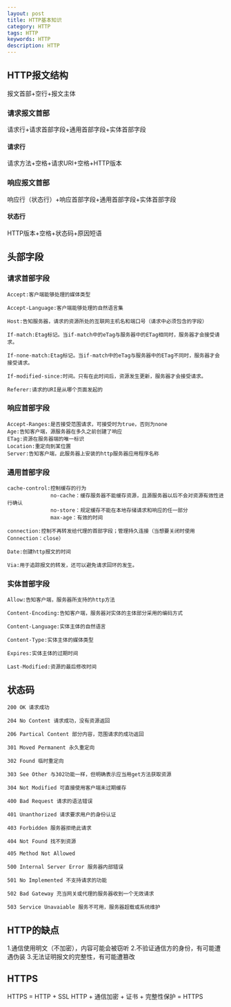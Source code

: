 ```yaml
---
layout: post
title: HTTP基本知识
category: HTTP
tags: HTTP
keywords: HTTP
description: HTTP
---
```


## HTTP报文结构
报文首部+空行+报文主体

### 请求报文首部
请求行+请求首部字段+通用首部字段+实体首部字段

#### 请求行
请求方法+空格+请求URI+空格+HTTP版本

### 响应报文首部
响应行（状态行）+响应首部字段+通用首部字段+实体首部字段

#### 状态行
HTTP版本+空格+状态码+原因短语

## 头部字段
### 请求首部字段
```http
Accept:客户端能够处理的媒体类型

Accept-Language:客户端能够处理的自然语言集

Host:告知服务器，请求的资源所处的互联网主机名和端口号（请求中必须包含的字段）

If-match:Etag标记。当if-match中的eTag与服务器中的ETag相同时，服务器才会接受请求。

If-none-match:Etag标记。当if-match中的eTag与服务器中的ETag不同时，服务器才会接受请求。

If-modified-since:时间。只有在此时间后，资源发生更新，服务器才会接受请求。

Referer:请求的URI是从哪个页面发起的
```

### 响应首部字段
```http
Accept-Ranges:是否接受范围请求，可接受时为true，否则为none
Age:告知客户端，源服务器在多久之前创建了响应
ETag:资源在服务器端的唯一标识
Location:重定向到某位置
Server:告知客户端，此服务器上安装的http服务器应用程序名称
```
### 通用首部字段
```http
cache-control:控制缓存的行为 
              no-cache：缓存服务器不能缓存资源，且源服务器以后不会对资源有效性进行确认
              no-store：规定缓存不能在本地存储请求和响应的任一部分
              max-age：有效的时间

connection:控制不再转发给代理的首部字段；管理持久连接（当想要关闭时使用Connection：close）

Date:创建http报文的时间

Via:用于追踪报文的转发，还可以避免请求回环的发生。
```

### 实体首部字段
```http
Allow:告知客户端，服务器所支持的http方法

Content-Encoding:告知客户端，服务器对实体的主体部分采用的编码方式

Content-Language:实体主体的自然语言

Content-Type:实体主体的媒体类型

Expires:实体主体的过期时间

Last-Modified:资源的最后修改时间
```

## 状态码
```
200 OK 请求成功

204 No Content 请求成功，没有资源返回

206 Partical Content 部分内容，范围请求的成功返回

301 Moved Permanent 永久重定向 

302 Found 临时重定向

303 See Other 与302功能一样，但明确表示应当用get方法获取资源

304 Not Modified 可直接使用客户端未过期缓存

400 Bad Request 请求的语法错误

401 Unanthorized 请求要求用户的身份认证

403 Forbidden 服务器拒绝此请求

404 Not Found 找不到资源

405 Method Not Allowed 

500 Internal Server Error 服务器内部错误

501 No Implemented 不支持请求的功能

502 Bad Gateway 充当网关或代理的服务器收到一个无效请求

503 Service Unavaiable 服务不可用，服务器超载或系统维护
```

## HTTP的缺点
1.通信使用明文（不加密），内容可能会被窃听
2.不验证通信方的身份，有可能遭遇伪装
3.无法证明报文的完整性，有可能遭篡改

## HTTPS
HTTPS = HTTP + SSL
HTTP + 通信加密 + 证书 + 完整性保护 = HTTPS

